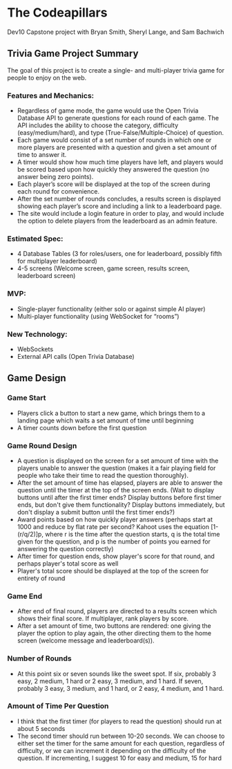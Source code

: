 # The Codeapillars
Dev10 Capstone project with Bryan Smith, Sheryl Lange, and Sam Bachwich

## Trivia Game Project Summary
The goal of this project is to create a single- and multi-player trivia game for people to enjoy on the web.
### Features and Mechanics: 
- Regardless of game mode, the game would use the Open Trivia Database API to generate questions for each round of each game. The API includes the ability to choose the category, difficulty (easy/medium/hard), and type (True-False/Multiple-Choice) of question.
- Each game would consist of a set number of rounds in which one or more players are presented with a question and given a set amount of time to answer it.
- A timer would show how much time players have left, and players would be scored based upon how quickly they answered the question (no answer being zero points).
- Each player’s score will be displayed at the top of the screen during each round for convenience.
- After the set number of rounds concludes, a results screen is displayed showing each player’s score and including a link to a leaderboard page.
- The site would include a login feature in order to play, and would include the option to delete players from the leaderboard as an admin feature.
### Estimated Spec:
- 4 Database Tables (3 for roles/users, one for leaderboard, possibly fifth for multiplayer leaderboard)
- 4-5 screens (Welcome screen, game screen, results screen, leaderboard screen)
### MVP:
- Single-player functionality (either solo or against simple AI player)
- Multi-player functionality (using WebSocket for “rooms”)
### New Technology:
- WebSockets
- External API calls (Open Trivia Database)

## Game Design
### Game Start
- Players click a button to start a new game, which brings them to a landing page which waits a set amount of time until beginning
- A timer counts down before the first question
### Game Round Design
- A question is displayed on the screen for a set amount of time with the players unable to answer the question (makes it a fair playing field for people who take their time to read the question thoroughly). 
- After the set amount of time has elapsed, players are able to answer the question until the timer at the top of the screen ends. (Wait to display buttons until after the first timer ends? Display buttons before first timer ends, but don't give them functionality? Display buttons immediately, but don't display a submit button until the first timer ends?)
- Award points based on how quickly player answers (perhaps start at 1000 and reduce by flat rate per second? Kahoot uses the equation [1-(r/q/2)]p, where r is the time after the question starts, q is the total time given for the question, and p is the number of points you earned for answering the question correctly)
- After timer for question ends, show player's score for that round, and perhaps player's total score as well
- Player's total score should be displayed at the top of the screen for entirety of round 
### Game End
- After end of final round, players are directed to a results screen which shows their final score. If multiplayer, rank players by score. 
- After a set amount of time, two buttons are rendered: one giving the player the option to play again, the other directing them to the home screen (welcome message and leaderboard(s)).
### Number of Rounds
- At this point six or seven sounds like the sweet spot. If six, probably 3 easy, 2 medium, 1 hard or 2 easy, 3 medium, and 1 hard. If seven, probably 3 easy, 3 medium, and 1 hard, or 2 easy, 4 medium, and 1 hard.
### Amount of Time Per Question
- I think that the first timer (for players to read the question) should run at about 5 seconds
- The second timer should run between 10-20 seconds. We can choose to either set the timer for the same amount for each question, regardless of difficulty, or we can increment it depending on the difficulty of the question. If incrementing, I suggest 10 for easy and medium, 15 for hard


